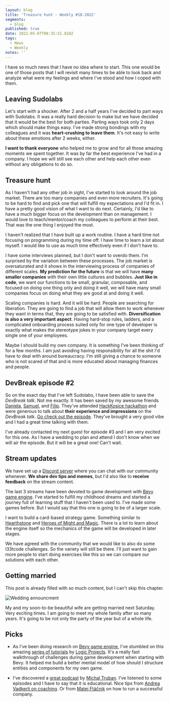 ```yaml
---
layout: blog
title: 'Treasure hunt - Weekly #18-2022'
segments:
  - blog
published: true
date: 2022-05-07T08:35:51.818Z
tags:
  - News
  - Weekly
notes: ''
---
```


I have so much news that I have no idea where to start.
This one would be one of those posts that I will revisit many times to be able to look back and analyze what were my feelings and where I've stood and how I coped with them.

## Leaving Sudolabs

Let's start with a shocker. After 2 and a half years I've decided to part ways with Sudolabs. It was a really hard decision to make but we have decided that it would be the best for both parties. Parting ways took only 2 days which should make things easy. I've made strong bondings with my colleagues and it was **heart-crushing to leave them**. It's not easy to write about these emotions after 2 weeks, either.

**I want to thank everyone** who helped me to grow and for all those amazing moments we spent together. It was by far the best experience I've had in a company. I hope we will still see each other and help each other even without any obligations to do so.

## Treasure hunt

As I haven't had any other job in sight, I've started to look around the job market. There are too many companies and even more recruiters. It's going to be hard to find and pick one that will fulfill my expectations and I'd fit in. I have a pretty good vision of what I want to do next. Certainly, I'd like to have a much bigger focus on the development than on management. I would love to teach/mentor/coach my colleagues to perform at their best. That was the one thing I enjoyed the most.

I haven't realized that I have built up a work routine. I have a hard time not focusing on programming during my time off. I have time to learn a lot about myself. I would like to use as much time effectively even if I don't have to.

I have some interviews planned, but I don't want to overdo them. I'm surprised by the variation between these processes. The job market is oversaturated and it shows in the interviewing process of companies of different scales. **My prediction for the future** is that we will have **many smaller companies** with their own little cultures and bubbles. **Just like in code**, we want our functions to be small, granular, composable, and focused on doing one thing only and doing it well, we will have many small companies focus on doing what they are good at and doing it well.

Scaling companies is hard. And it will be hard. People are searching for liberation. They are going to find a job that will allow them to work whenever they want in terms that, they are going to be satisfied with. **Diversification is also a very important aspect**. Having hard-stop rules, ladders, and a complicated onboarding process suited only for one type of developer is exactly what makes the stereotype jokes in your company target every single one of your employees.

Maybe I should build my own company. It is something I've been thinking of for a few months. I am just avoiding having responsibility for all the shit I'd have to deal with around bureaucracy. I'm still giving a chance to someone who is not scared of that and is more educated about managing finances and people.

## DevBreak episode #2

So on the exact day that I've left Sudolabs, I have been able to save the _DevBreak talk_. Not me exactly. It has been saved by my awesome friends [Daniela](https://www.linkedin.com/in/daniela-chovancova-boostello/), [Samuel](https://www.linkedin.com/in/samuelfarkas/), and [Filip](https://www.linkedin.com/in/filipjenik/). They've attended [HackKosice hackathon]() and were generous to talk about **their experience and impressions** on the _DevBreak talk_. [Go check out the episode](https://www.twitch.tv/videos/1468441353). They've brought a very good vibe and I had a great time talking with them.

I've already contacted my next guest for episode #3 and I am very excited for this one. As I have a wedding to plan and attend I don't know when we will air the episode. But it will be a great one! Can't wait.

## Stream updates

We have set up a [Discord server](https://discord.gg/uVYaDa25Jf) where you can chat with our community whenever. **We share dev tips and memes**, but I'd also like to **receive feedback** on the stream content.

The last 3 streams have been devoted to game development with [Bevy game engine](). I've started to fulfill my childhood dreams and started a journey full of learning stuff that I haven't been used to. I've made some games before. But I would say that this one is going to be of a larger scale.

I want to build a card-based strategy game. Something similar to [Hearthstone](https://playhearthstone.com/en-us) and [Heroes of Might and Magic](https://www.ubisoft.com/en-us/game/heroes-of-might-and-magic-3-hd). There is a lot to learn about the engine itself so the mechanics of the game will be developed in later stages.

We have agreed with the community that we would like to also do some l33tcode challenges. So the variety will still be there. I'll just want to gain more people to start doing exercises like this so we can compare our solutions with each other.

## Getting married

This post is already filled with so much content, but I can't skip this chapter.

![Wedding announcment](/images/uploads/20220422_214530.jpg 'Wedding announcment')

My and my soon-to-be beautiful wife are getting married next Saturday.
Very exciting times. I am going to meet my whole family after so many years. It's going to be not only the party of the year but of a whole life.

## Picks

- As I've been doing research on [Bevy game engine](https://bevyengine.org/), I've stumbled on this amazing [series of tutorials](https://www.youtube.com/watch?v=WnUzWuaMzuM&list=PLT_D88-MTFOPPl75g4WshL1Gx2bnGTUkz) by [Logic Projects](https://www.youtube.com/channel/UC7v3YEDa603x_84PgCPytzA). It's a really fast walkthrough of challenges during game development when starting with Bevy. It helped me build a better mental model of how should I structure entities and components for my own game.

- I've discovered a [great podcast](https://www.youtube.com/playlist?list=PLnEuXUQOvbCi5OgBipQDnUqXeSna5S6fz) by [Michal Truban](https://www.truban.sk/). I've listened to some episodes and I have to say that it is educational. Nice tips from [Andrea Vadkerti on coaching](https://www.youtube.com/watch?v=XzvJJJIjl90&list=PLnEuXUQOvbCi5OgBipQDnUqXeSna5S6fz&index=13). Or from [Matej Ftáčnik](https://www.youtube.com/watch?v=XYfBGkcePRw&list=PLnEuXUQOvbCi5OgBipQDnUqXeSna5S6fz&index=3) on how to run a successful company.

